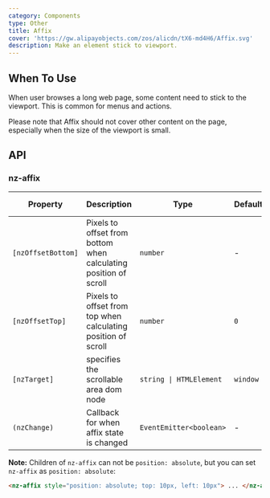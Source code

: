```yaml
---
category: Components
type: Other
title: Affix
cover: 'https://gw.alipayobjects.com/zos/alicdn/tX6-md4H6/Affix.svg'
description: Make an element stick to viewport.
---
```


## When To Use

When user browses a long web page, some content need to stick to the viewport. This is common for menus and actions.

Please note that Affix should not cover other content on the page, especially when the size of the viewport is small.

## API

### nz-affix

| Property           | Description                                                      | Type                    | Default  | Global Config |
| ------------------ | ---------------------------------------------------------------- | ----------------------- | -------- | ------------- |
| `[nzOffsetBottom]` | Pixels to offset from bottom when calculating position of scroll | `number`                | -        | ✅            |
| `[nzOffsetTop]`    | Pixels to offset from top when calculating position of scroll    | `number`                | `0`      | ✅            |
| `[nzTarget]`       | specifies the scrollable area dom node                           | `string \| HTMLElement` | `window` |
| `(nzChange)`       | Callback for when affix state is changed                         | `EventEmitter<boolean>` | -        |

**Note:** Children of `nz-affix` can not be `position: absolute`, but you can set `nz-affix` as `position: absolute`:

```html
<nz-affix style="position: absolute; top: 10px, left: 10px"> ... </nz-affix>
```

